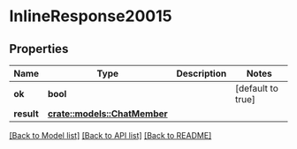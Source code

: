 # InlineResponse20015

## Properties

Name | Type | Description | Notes
------------ | ------------- | ------------- | -------------
**ok** | **bool** |  | [default to true]
**result** | [**crate::models::ChatMember**](ChatMember.md) |  | 

[[Back to Model list]](../README.md#documentation-for-models) [[Back to API list]](../README.md#documentation-for-api-endpoints) [[Back to README]](../README.md)


